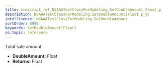 ```yaml
---
title: crmscript_ref_NSAAATestClassForModeling_SetDoubleAmount_Float_p_0
description: NSAAATestClassForModeling.SetDoubleAmount(Float p_0)
intellisense: NSAAATestClassForModeling.SetDoubleAmount
sortOrder: 8940
keywords: SetDoubleAmount(Float)
so.topic: reference
---
```



Total sale amount



* **DoubleAmount:** Float
* **Returns:** Float


